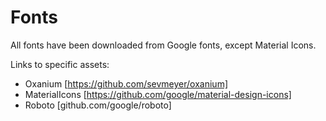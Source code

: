 
# Fonts

All fonts have been downloaded from Google fonts, except Material Icons.

Links to specific assets:
- Oxanium [https://github.com/sevmeyer/oxanium]
- MaterialIcons [https://github.com/google/material-design-icons]
- Roboto [github.com/google/roboto]
